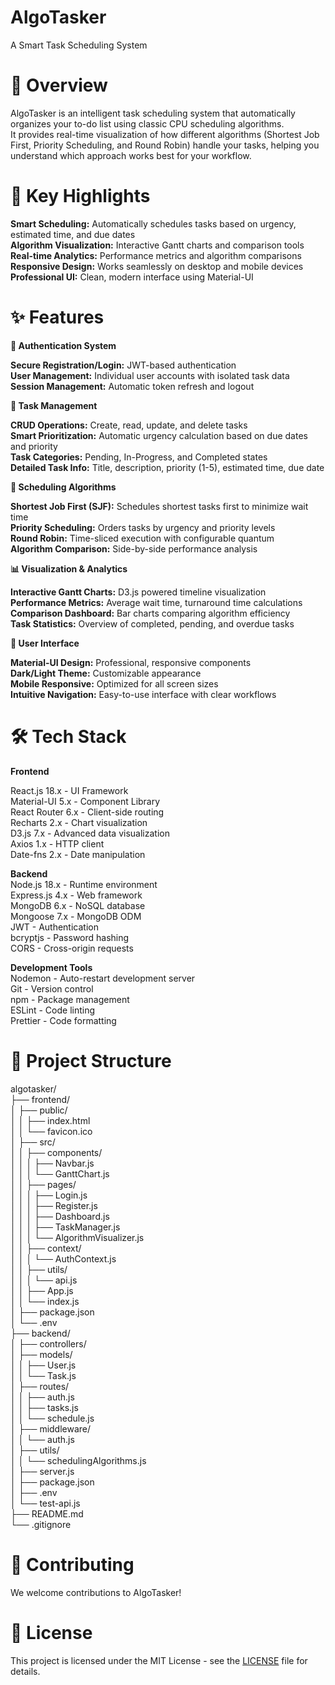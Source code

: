 # AlgoTasker

A Smart Task Scheduling System

# 🎯 Overview

AlgoTasker is an intelligent task scheduling system that automatically organizes your to-do list using classic CPU scheduling algorithms. <br>
It provides real-time visualization of how different algorithms (Shortest Job First, Priority Scheduling, and Round Robin) handle your tasks, helping you understand which approach works best for your workflow.

# 🎨 Key Highlights

**Smart Scheduling:** Automatically schedules tasks based on urgency, estimated time, and due dates <br>
**Algorithm Visualization:** Interactive Gantt charts and comparison tools <br>
**Real-time Analytics:** Performance metrics and algorithm comparisons <br>
**Responsive Design:** Works seamlessly on desktop and mobile devices <br>
**Professional UI:** Clean, modern interface using Material-UI <br>

# ✨ Features

**🔐 Authentication System**

**Secure Registration/Login:** JWT-based authentication <br>
**User Management:** Individual user accounts with isolated task data <br>
**Session Management:** Automatic token refresh and logout<br>

**📝 Task Management**

**CRUD Operations:** Create, read, update, and delete tasks <br>
**Smart Prioritization:** Automatic urgency calculation based on due dates and priority<br>
**Task Categories:** Pending, In-Progress, and Completed states<br>
**Detailed Task Info:** Title, description, priority (1-5), estimated time, due date<br>

**🧮 Scheduling Algorithms**

**Shortest Job First (SJF):** Schedules shortest tasks first to minimize wait time<br>
**Priority Scheduling:** Orders tasks by urgency and priority levels<br>
**Round Robin:** Time-sliced execution with configurable quantum<br>
**Algorithm Comparison:** Side-by-side performance analysis<br>

**📊 Visualization & Analytics**

**Interactive Gantt Charts:** D3.js powered timeline visualization<br>
**Performance Metrics:** Average wait time, turnaround time calculations<br>
**Comparison Dashboard:** Bar charts comparing algorithm efficiency<br>
**Task Statistics:** Overview of completed, pending, and overdue tasks<br>

**🎨 User Interface**

**Material-UI Design:** Professional, responsive components<br>
**Dark/Light Theme:** Customizable appearance<br>
**Mobile Responsive:** Optimized for all screen sizes<br>
**Intuitive Navigation:** Easy-to-use interface with clear workflows<br>

# 🛠 Tech Stack

**Frontend** <br>

React.js 18.x - UI Framework <br>
Material-UI 5.x - Component Library<br>
React Router 6.x - Client-side routing<br>
Recharts 2.x - Chart visualization<br>
D3.js 7.x - Advanced data visualization<br>
Axios 1.x - HTTP client<br>
Date-fns 2.x - Date manipulation<br>

**Backend**<br>
Node.js 18.x - Runtime environment<br>
Express.js 4.x - Web framework<br>
MongoDB 6.x - NoSQL database<br>
Mongoose 7.x - MongoDB ODM<br>
JWT - Authentication<br>
bcryptjs - Password hashing<br>
CORS - Cross-origin requests<br>

**Development Tools**<br>
Nodemon - Auto-restart development server<br>
Git - Version control<br>
npm - Package management<br>
ESLint - Code linting<br>
Prettier - Code formatting<br>

# 📁 Project Structure

algotasker/<br>
├── frontend/ <br>
│ ├── public/ <br>
│ │ ├── index.html <br>
│ │ └── favicon.ico <br>
│ ├── src/ <br>
│ │ ├── components/ <br>
│ │ │ ├── Navbar.js <br>
│ │ │ └── GanttChart.js <br>
│ │ ├── pages/ <br>
│ │ │ ├── Login.js <br>
│ │ │ ├── Register.js <br>
│ │ │ ├── Dashboard.js <br>
│ │ │ ├── TaskManager.js <br>
│ │ │ └── AlgorithmVisualizer.js <br>
│ │ ├── context/ <br>
│ │ │ └── AuthContext.js <br>
│ │ ├── utils/ <br>
│ │ │ └── api.js <br>
│ │ ├── App.js <br>
│ │ └── index.js <br>
│ ├── package.json <br>
│ └── .env <br>
├── backend/ <br>
│ ├── controllers/ <br>
│ ├── models/ <br>
│ │ ├── User.js <br>
│ │ └── Task.js <br>
│ ├── routes/ <br>
│ │ ├── auth.js <br>
│ │ ├── tasks.js <br>
│ │ └── schedule.js <br>
│ ├── middleware/ <br>
│ │ └── auth.js <br>
│ ├── utils/ <br>
│ │ └── schedulingAlgorithms.js <br>
│ ├── server.js <br>
│ ├── package.json <br>
│ ├── .env <br>
│ └── test-api.js <br>
├── README.md <br>
└── .gitignore <br>

# 🤝 Contributing

We welcome contributions to AlgoTasker!

# 📄 License

This project is licensed under the MIT License - see the [LICENSE](<[AlgoTasker/LICENSE](https://github.com/adarsh0011/AlgoTasker/blob/main/LICENSE)>) file for details.
